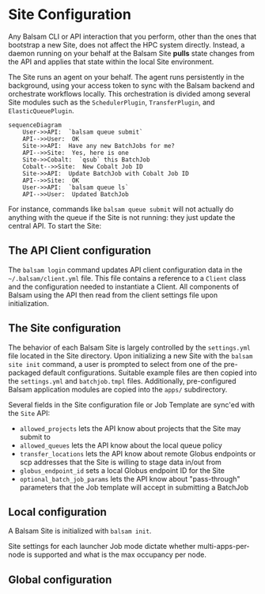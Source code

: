 # Site Configuration

Any Balsam CLI or API interaction that you perform, other than the ones that bootstrap
a new Site, does not affect the HPC system directly.  Instead, a daemon running on your
behalf at the Balsam Site **pulls** state changes from the API and applies that state within
the local Site environment.

The Site runs an agent on your behalf.  The agent runs
persistently in the background, using
your access token to sync with the
Balsam backend and orchestrate workflows locally. This orchestration is divided among
several Site modules such as the `SchedulerPlugin`, `TransferPlugin`, and `ElasticQueuePlugin`. 


```mermaid
sequenceDiagram
    User->>API:  `balsam queue submit`
    API-->>User:  OK
    Site->>API:  Have any new BatchJobs for me?
    API-->>Site:  Yes, here is one
    Site->>Cobalt:  `qsub` this BatchJob
    Cobalt-->>Site:  New Cobalt Job ID
    Site->>API:  Update BatchJob with Cobalt Job ID
    API-->>Site:  OK
    User->>API:  `balsam queue ls`
    API-->>User:  Updated BatchJob

```

For instance, commands like `balsam queue submit` will not actually do
anything with the queue if the Site is not running: they just update the
central API. To start the Site:

## The API Client configuration

The `balsam login` command updates API client configuration data in the
`~/.balsam/client.yml` file. This file contains a reference to a `Client` class and
the configuration needed to instantiate a Client.
All components of Balsam using the API then read from the client settings file upon
initialization.

## The Site configuration

The behavior of each Balsam Site is largely controlled by the `settings.yml` file located in the
Site directory. Upon initializing a new Site with the `balsam site init` command, a user is prompted
to select from one of the pre-packaged default configurations.  Suitable example files are then
copied into the `settings.yml` and `batchjob.tmpl` files. Additionally, pre-configured Balsam application
modules are copied into the `apps/` subdirectory.

Several fields in the Site configuration file or Job Template are sync'ed with the `Site` API:

  - `allowed_projects` lets the API know about projects that the Site may submit to
  - `allowed_queues` lets the API know about the local queue policy
  - `transfer_locations` lets the API know about remote Globus endpoints
    or scp addresses that the Site is willing to stage data in/out from
  - `globus_endpoint_id` sets a local Globus endpoint ID for the Site
  - `optional_batch_job_params` lets the API know about "pass-through" parameters that the Job template
     will accept in submitting a BatchJob




## Local configuration

A Balsam Site is initialized with `balsam init`.

Site settings for each launcher Job mode dictate whether multi-apps-per-node is supported and what is the max occupancy per node.

## Global configuration
